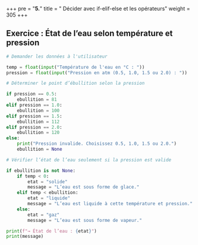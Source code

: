 +++
pre = "<b>5.</b>"
title = " Décider avec if-elif-else et les opérateurs"
weight = 305
+++


## Exercice : État de l’eau selon température et pression

```python
# Demander les données à l'utilisateur

temp = float(input("Température de l'eau en °C : "))
pression = float(input("Pression en atm (0.5, 1.0, 1.5 ou 2.0) : "))

# Déterminer le point d’ébullition selon la pression

if pression == 0.5:
    ebullition = 81
elif pression == 1.0:
    ebullition = 100
elif pression == 1.5:
    ebullition = 112
elif pression == 2.0:
    ebullition = 120
else:
    print("Pression invalide. Choisissez 0.5, 1.0, 1.5 ou 2.0.")
    ebullition = None

# Vérifier l’état de l’eau seulement si la pression est valide

if ebullition is not None:
    if temp < 0:
        etat = "solide"
        message = "L’eau est sous forme de glace."
    elif temp < ebullition:
        etat = "liquide"
        message = "L’eau est liquide à cette température et pression."
    else:
        etat = "gaz"
        message = "L’eau est sous forme de vapeur."

print(f"→ État de l’eau : {etat}")
print(message)
```

